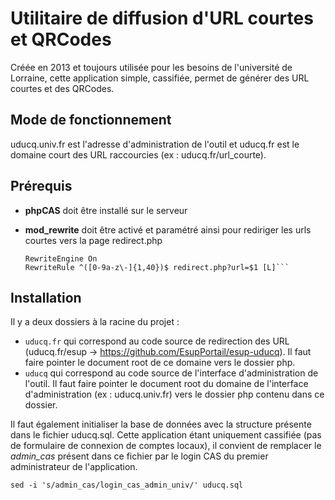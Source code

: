 # Utilitaire de diffusion d'URL courtes et QRCodes

Créée en 2013 et toujours utilisée pour les besoins de l'université de Lorraine, cette application simple, cassifiée, permet de générer des URL courtes et des QRCodes.

## Mode de fonctionnement
uducq.univ.fr est l'adresse d'administration de l'outil et uducq.fr est le domaine court des URL raccourcies (ex : uducq.fr/url_courte).

## Prérequis
- **phpCAS** doit être installé sur le serveur
- **mod_rewrite** doit être activé et paramétré ainsi pour rediriger les urls courtes vers la page redirect.php

    ```
    RewriteEngine On    
    RewriteRule ^([0-9a-z\-]{1,40})$ redirect.php?url=$1 [L]```
    ```


## Installation

Il y a deux dossiers à la racine du projet :

- `uducq.fr` qui correspond au code source de redirection des URL (uducq.fr/esup -> https://github.com/EsupPortail/esup-uducq). Il faut faire pointer le document root de ce domaine vers le dossier php.
- `uducq` qui correspond au code source de l'interface d'administration de l'outil. Il faut faire pointer le document root du domaine de l'interface d'administration (ex : uducq.univ.fr) vers le dossier php contenu dans ce dossier.


Il faut également initialiser la base de données avec la structure présente dans le fichier uducq.sql. Cette application étant uniquement cassifiée (pas de formulaire de connexion de comptes locaux), il convient de remplacer le *admin_cas* présent dans ce fichier par le login CAS du premier administrateur de l'application.

`sed -i 's/admin_cas/login_cas_admin_univ/' uducq.sql`
